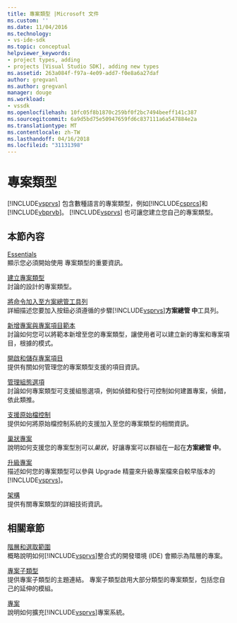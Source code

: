 ```yaml
---
title: 專案類型 |Microsoft 文件
ms.custom: ''
ms.date: 11/04/2016
ms.technology:
- vs-ide-sdk
ms.topic: conceptual
helpviewer_keywords:
- project types, adding
- projects [Visual Studio SDK], adding new types
ms.assetid: 263a084f-f97a-4e09-add7-f0e8a6a27daf
author: gregvanl
ms.author: gregvanl
manager: douge
ms.workload:
- vssdk
ms.openlocfilehash: 10fc05f8b1870c259bf0f2bc7494beeff141c387
ms.sourcegitcommit: 6a9d5bd75e50947659fd6c837111a6a547884e2a
ms.translationtype: MT
ms.contentlocale: zh-TW
ms.lasthandoff: 04/16/2018
ms.locfileid: "31131398"
---
```

# <a name="project-types"></a>專案類型
[!INCLUDE[vsprvs](../../code-quality/includes/vsprvs_md.md)] 包含數種語言的專案類型，例如[!INCLUDE[csprcs](../../data-tools/includes/csprcs_md.md)]和[!INCLUDE[vbprvb](../../code-quality/includes/vbprvb_md.md)]。 [!INCLUDE[vsprvs](../../code-quality/includes/vsprvs_md.md)] 也可讓您建立您自己的專案類型。  
  
## <a name="in-this-section"></a>本節內容  
 [Essentials](../../extensibility/internals/project-type-essentials.md)  
 顯示您必須開始使用 專案類型的重要資訊。  
  
 [建立專案類型](../../extensibility/internals/creating-project-types.md)  
 討論的設計的專案類型。  
  
 [將命令加入至方案總管工具列](../../extensibility/adding-a-command-to-the-solution-explorer-toolbar.md)  
 詳細描述您要加入按鈕必須遵循的步驟[!INCLUDE[vsprvs](../../code-quality/includes/vsprvs_md.md)]**方案總管 中**工具列。  
  
 [新增專案與專案項目範本](../../extensibility/internals/adding-project-and-project-item-templates.md)  
 討論如何您可以將範本新增至您的專案類型，讓使用者可以建立新的專案和專案項目，根據的模式。  
  
 [開啟和儲存專案項目](../../extensibility/internals/opening-and-saving-project-items.md)  
 提供有關如何管理您的專案類型支援的項目資訊。  
  
 [管理組態選項](../../extensibility/internals/managing-configuration-options.md)  
 討論如何專案類型可支援組態選項，例如偵錯和發行可控制如何建置專案，偵錯，依此類推。  
  
 [支援原始檔控制](../../extensibility/internals/supporting-source-control.md)  
 提供如何將原始檔控制系統的支援加入至您的專案類型的相關資訊。  
  
 [巢狀專案](../../extensibility/internals/nesting-projects.md)  
 說明如何支援您的專案型別可以*巢狀*，好讓專案可以群組在一起在**方案總管 中**。  
  
 [升級專案](../../extensibility/internals/upgrading-projects.md)  
 描述如何您的專案類型可以參與 Upgrade 精靈來升級專案檔來自較早版本的[!INCLUDE[vsprvs](../../code-quality/includes/vsprvs_md.md)]。  
  
 [架構](../../extensibility/internals/project-types-architecture.md)  
 提供有關專案類型的詳細技術資訊。  
  
## <a name="related-sections"></a>相關章節  
 [階層和選取範圍](../../extensibility/internals/hierarchies-and-selection.md)  
 概略說明如何[!INCLUDE[vsprvs](../../code-quality/includes/vsprvs_md.md)]整合式的開發環境 (IDE) 會顯示為階層的專案。  
  
 [專案子類型](../../extensibility/internals/project-subtypes.md)  
 提供專案子類型的主題連結。 專案子類型啟用大部分類型的專案類型，包括您自己的延伸的模組。  
  
 [專案](../../extensibility/internals/projects.md)  
 說明如何擴充[!INCLUDE[vsprvs](../../code-quality/includes/vsprvs_md.md)]專案系統。